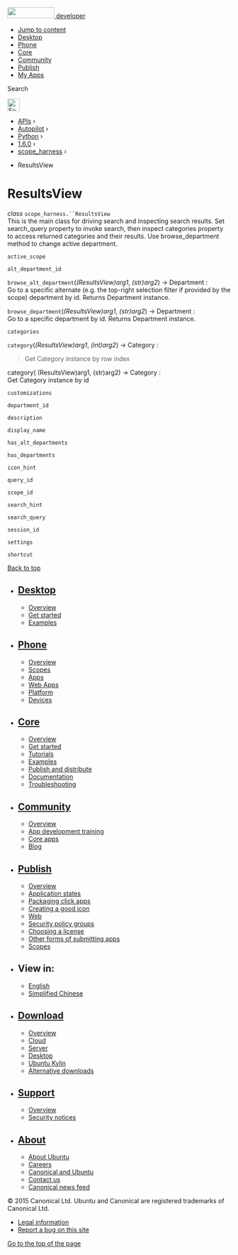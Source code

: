 <a href="https://developer.ubuntu.com/" class="logo-ubuntu"><img src="https://developer.ubuntu.com/assets/sites/ubuntu/latest/u/img/logos/logo-ubuntu-orange.svg" width="106" height="25" /> <span>developer</span></a>

-   [Jump to content](index.html#main-content)
-   [Desktop](https://developer.ubuntu.com/en/desktop/)
-   [Phone](https://developer.ubuntu.com/en/phone/)
-   [Core](https://developer.ubuntu.com/core)
-   [Community](https://developer.ubuntu.com/en/community/)
-   [Publish](https://developer.ubuntu.com/en/publish/)
-   [My Apps](https://myapps.developer.ubuntu.com/)

Search

<img src="https://developer.ubuntu.com/assets/sites/ubuntu/latest/u/img/search-white.svg" alt="Search" height="28" />

-   [APIs](../../../../index.html) ›
-   [Autopilot](../../../index.html) ›
-   [Python](../../index.html) ›
-   [1.6.0](../index.html) ›
-   [scope\_harness](../scope_harness/index.html) ›

<!-- -->

-   ResultsView

ResultsView
===========

 *class* `scope_harness.``ResultsView`<a href="index.html#scope_harness.ResultsView" class="headerlink" title="Permalink to this definition"></a>  
This is the main class for driving search and inspecting search results. Set search\_query property to invoke search, then inspect categories property to access returned categories and their results. Use browse\_department method to change active department.

 `active_scope`<a href="index.html#scope_harness.ResultsView.active_scope" class="headerlink" title="Permalink to this definition"></a>  

 `alt_department_id`<a href="index.html#scope_harness.ResultsView.alt_department_id" class="headerlink" title="Permalink to this definition"></a>  

 `browse_alt_department`(*(ResultsView)arg1*, *(str)arg2*) → Department :<a href="index.html#scope_harness.ResultsView.browse_alt_department" class="headerlink" title="Permalink to this definition"></a>  
Go to a specific alternate (e.g. the top-right selection filter if provided by the scope) department by id. Returns Department instance.

 `browse_department`(*(ResultsView)arg1*, *(str)arg2*) → Department :<a href="index.html#scope_harness.ResultsView.browse_department" class="headerlink" title="Permalink to this definition"></a>  
Go to a specific department by id. Returns Department instance.

 `categories`<a href="index.html#scope_harness.ResultsView.categories" class="headerlink" title="Permalink to this definition"></a>  

 `category`(*(ResultsView)arg1*, *(int)arg2*) → Category :<a href="index.html#scope_harness.ResultsView.category" class="headerlink" title="Permalink to this definition"></a>  
> Get Category instance by row index

category( (ResultsView)arg1, (str)arg2) -&gt; Category :  
Get Category instance by id

 `customizations`<a href="index.html#scope_harness.ResultsView.customizations" class="headerlink" title="Permalink to this definition"></a>  

 `department_id`<a href="index.html#scope_harness.ResultsView.department_id" class="headerlink" title="Permalink to this definition"></a>  

 `description`<a href="index.html#scope_harness.ResultsView.description" class="headerlink" title="Permalink to this definition"></a>  

 `display_name`<a href="index.html#scope_harness.ResultsView.display_name" class="headerlink" title="Permalink to this definition"></a>  

 `has_alt_departments`<a href="index.html#scope_harness.ResultsView.has_alt_departments" class="headerlink" title="Permalink to this definition"></a>  

 `has_departments`<a href="index.html#scope_harness.ResultsView.has_departments" class="headerlink" title="Permalink to this definition"></a>  

 `icon_hint`<a href="index.html#scope_harness.ResultsView.icon_hint" class="headerlink" title="Permalink to this definition"></a>  

 `query_id`<a href="index.html#scope_harness.ResultsView.query_id" class="headerlink" title="Permalink to this definition"></a>  

 `scope_id`<a href="index.html#scope_harness.ResultsView.scope_id" class="headerlink" title="Permalink to this definition"></a>  

 `search_hint`<a href="index.html#scope_harness.ResultsView.search_hint" class="headerlink" title="Permalink to this definition"></a>  

 `search_query`<a href="index.html#scope_harness.ResultsView.search_query" class="headerlink" title="Permalink to this definition"></a>  

 `session_id`<a href="index.html#scope_harness.ResultsView.session_id" class="headerlink" title="Permalink to this definition"></a>  

 `settings`<a href="index.html#scope_harness.ResultsView.settings" class="headerlink" title="Permalink to this definition"></a>  

 `shortcut`<a href="index.html#scope_harness.ResultsView.shortcut" class="headerlink" title="Permalink to this definition"></a>  

[Back to top](index.html#)

-   [Desktop](https://developer.ubuntu.com/en/desktop/)
    ---------------------------------------------------

    -   [Overview](https://developer.ubuntu.com/en/desktop/)
    -   [Get started](http://snapcraft.io/?utm_source=developer.ubuntu.com&utm_medium=devportal&utm_term=snaps%20snapcraft%20desktop&utm_content=menu&utm_campaign=duc_snappers)
    -   [Examples](https://github.com/ubuntu/snappy-playpen)

-   [Phone](https://developer.ubuntu.com/en/phone/)
    -----------------------------------------------

    -   [Overview](https://developer.ubuntu.com/en/phone/)
    -   [Scopes](https://developer.ubuntu.com/en/phone/scopes/)
    -   [Apps](https://developer.ubuntu.com/en/phone/apps/)
    -   [Web Apps](https://developer.ubuntu.com/en/phone/web/)
    -   [Platform](https://developer.ubuntu.com/en/phone/platform/)
    -   [Devices](https://developer.ubuntu.com/en/phone/devices/)

-   [Core](https://developer.ubuntu.com/core)
    -----------------------------------------

    -   [Overview](https://developer.ubuntu.com/core)
    -   [Get started](https://developer.ubuntu.com/core/get-started)
    -   [Tutorials](https://developer.ubuntu.com/core/tutorials)
    -   [Examples](https://developer.ubuntu.com/core/examples)
    -   [Publish and distribute](https://developer.ubuntu.com/core/publish-and-distribute)
    -   [Documentation](https://developer.ubuntu.com/core/documentation)
    -   [Troubleshooting](https://developer.ubuntu.com/core/troubleshooting)

-   [Community](https://developer.ubuntu.com/en/community/)
    -------------------------------------------------------

    -   [Overview](https://developer.ubuntu.com/en/community/)
    -   [App development training](https://developer.ubuntu.com/en/community/training/)
    -   [Core apps](https://developer.ubuntu.com/en/community/core-apps/)
    -   [Blog](https://developer.ubuntu.com/en/community/blog/)

-   [Publish](https://developer.ubuntu.com/en/publish/)
    ---------------------------------------------------

    -   [Overview](https://developer.ubuntu.com/en/publish/)
    -   [Application states](https://developer.ubuntu.com/en/publish/application-states/)
    -   [Packaging click apps](https://developer.ubuntu.com/en/publish/packaging-click-apps/)
    -   [Creating a good icon](https://developer.ubuntu.com/en/publish/creating-a-good-icon/)
    -   [Web](https://developer.ubuntu.com/en/publish/web/)
    -   [Security policy groups](https://developer.ubuntu.com/en/publish/security-policy-groups/)
    -   [Choosing a license](https://developer.ubuntu.com/en/publish/choosing-a-license/)
    -   [Other forms of submitting apps](https://developer.ubuntu.com/en/publish/other-forms-of-submitting-apps/)
    -   [Scopes](https://developer.ubuntu.com/en/publish/scopes/)

-   View in:
    --------

    -   [English](index.html "Change to language: English")
    -   [Simplified Chinese](index.html "Change to language: Simplified Chinese")

-   [Download](http://ubuntu.com/download/)
    ---------------------------------------

    -   [Overview](http://ubuntu.com/download)
    -   [Cloud](http://ubuntu.com/download/cloud)
    -   [Server](http://ubuntu.com/download/server)
    -   [Desktop](http://ubuntu.com/download/desktop)
    -   [Ubuntu Kylin](http://ubuntu.com/download/ubuntu-kylin)
    -   [Alternative downloads](http://ubuntu.com/download/alternative-downloads)

-   [Support](http://ubuntu.com/support/)
    -------------------------------------

    -   [Overview](http://ubuntu.com/support)
    -   [Security notices](http://www.ubuntu.com/usn/)

-   [About](http://ubuntu.com/about/)
    ---------------------------------

    -   [About Ubuntu](http://ubuntu.com/about/about-ubuntu)
    -   [Careers](http://www.canonical.com/careers)
    -   [Canonical and Ubuntu](http://ubuntu.com/about/canonical-and-ubuntu)
    -   [Contact us](http://ubuntu.com/about/contact-us)
    -   [Canonical news feed](http://insights.ubuntu.com/feed/)

© 2015 Canonical Ltd. Ubuntu and Canonical are registered trademarks of Canonical Ltd.

-   [Legal information](http://www.ubuntu.com/legal)
-   [Report a bug on this site](https://bugs.launchpad.net/developer-ubuntu-com/)

<span class="accessibility-aid">[Go to the top of the page](index.html#)</span>
